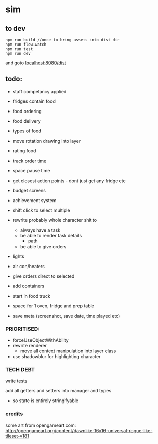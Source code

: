 # sim

## to dev

```
npm run build //once to bring assets into dist dir
npm run flow:watch
npm run test
npm run dev
```
and goto [localhost:8080/dist](http://localhost:8080/dist)


## todo:

 - staff competancy applied
 - fridges contain food
 - food ordering
 - food delivery
 - types of food
 - move rotation drawing into layer
 - rating food
 - track order time
 - space pause time
 - get closest action points - dont just get any fridge etc
 - budget screens
 - achievement system
 - shift click to select multiple
 - rewrite probably whole character shit to 
    - always have a task
    - be able to render task details
      - path
    - be able to give orders

 - lights 
 - air con/heaters
 - give orders direct to selected
 - add containers

 - start in food truck
 - space for 1 oven, fridge and prep table
 - save meta (screenshot, save date, time played etc)

### PRIORITISED:
 - forceUseObjectWithAbility
 - rewrite renderer
    - move all context manipulation into layer class
 - use shadowblur for highlighting character

### TECH DEBT

write tests

 add all getters and setters into manager and types
  - so state is entirely stringifyable


### credits

some art from opengameart.com:
http://opengameart.org/content/dawnlike-16x16-universal-rogue-like-tileset-v181
